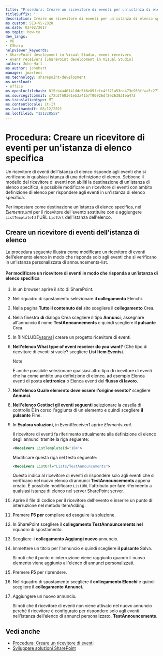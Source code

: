 ```yaml
---
title: "Procedura: Creare un ricevitore di eventi per un'istanza di elenco | Microsoft Docs"
titleSuffix: ''
description: Creare un ricevitore di eventi per un'istanza di elenco specifica. Un ricevitore di eventi dell'istanza di elenco risponde agli eventi che si verificano in qualsiasi istanza di una definizione di elenco.
ms.custom: SEO-VS-2020
ms.date: 02/02/2017
ms.topic: how-to
dev_langs:
- VB
- CSharp
helpviewer_keywords:
- SharePoint development in Visual Studio, event receivers
- event receivers [SharePoint development in Visual Studio]
author: John-Hart
ms.author: johnhart
manager: jmartens
ms.technology: sharepoint-development
ms.workload:
- office
ms.openlocfilehash: 815cb4a46141ddc5f6e85fefe4ff71a53cd473e958ffaa5c2779e99355aca6cf
ms.sourcegitcommit: c72b2f603e1eb3a4157f00926df2e263831ea472
ms.translationtype: MT
ms.contentlocale: it-IT
ms.lasthandoff: 08/12/2021
ms.locfileid: "121228558"
---
```

# <a name="how-to-create-an-event-receiver-for-a-specific-list-instance"></a>Procedura: Creare un ricevitore di eventi per un'istanza di elenco specifica
  Un ricevitore di eventi dell'istanza di elenco risponde agli eventi che si verificano in qualsiasi istanza di una definizione di elenco. Sebbene il modello del ricevitore di eventi non abiliti la destinazione di un'istanza di elenco specifica, è possibile modificare un ricevitore di eventi con ambito definizione di elenco per rispondere agli eventi in un'istanza di elenco specifica.

 Per impostare come destinazione un'istanza di elenco specifica, nel *Elements.xml* per il ricevitore dell'evento sostituire con e aggiungere `ListTemplateId` l'URL `ListUrl` dell'istanza dell'elenco.

## <a name="create-a-list-instance-event-receiver"></a>Creare un ricevitore di eventi dell'istanza di elenco
 La procedura seguente illustra come modificare un ricevitore di eventi dell'elemento elenco in modo che risponda solo agli eventi che si verificano in un'istanza personalizzata di announcements-list.

#### <a name="to-modify-an-event-receiver-to-respond-to-a-specific-list-instance"></a>Per modificare un ricevitore di eventi in modo che risponda a un'istanza di elenco specifica

1. In un browser aprire il sito di SharePoint.

2. Nel riquadro di spostamento selezionare **il collegamento** Elenchi.

3. Nella pagina **Tutto il contenuto del** sito scegliere il **collegamento** Crea.

4. Nella finestra **di** dialogo Crea scegliere il tipo **Annunci,** assegnare all'annuncio il nome **TestAnnouncements** e quindi scegliere **il pulsante** Crea.

5. In [!INCLUDE[vsprvs](../sharepoint/includes/vsprvs-md.md)] creare un progetto ricevitore di eventi.

6. **Nell'elenco What type of event receiver do you want?** (Che tipo di ricevitore di eventi si vuole? scegliere **List Item Events**).

    > [!NOTE]
    > È anche possibile selezionare qualsiasi altro tipo di ricevitore di eventi che ha come ambito una definizione di elenco, ad esempio Elenca eventi di posta **elettronica** o Elenca eventi del **flusso di lavoro**.

7. **Nell'elenco Quale elemento deve essere l'origine evento?** scegliere **Annunci**.

8. **Nell'elenco Gestisci gli eventi seguenti** selezionare la casella di controllo È **in** corso l'aggiunta di un elemento e quindi scegliere **il pulsante** Fine.

9. In **Esplora soluzioni**, in EventReceiver1 aprire *Elements.xml*.

     Il ricevitore di eventi fa riferimento attualmente alla definizione di elenco degli annunci tramite la riga seguente:

    ```xml
    <Receivers ListTemplateId="104">
    ```

     Modificare questa riga nel testo seguente:

    ```xml
    <Receivers ListUrl="Lists/TestAnnouncements">
    ```

     Questo indica al ricevitore di eventi di rispondere solo agli eventi che si verificano nel nuovo elenco di annunci **TestAnnouncements** appena creato. È possibile modificare `ListURL` l'attributo per fare riferimento a qualsiasi istanza di elenco nel server SharePoint server.

10. Aprire il file di codice per il ricevitore dell'evento e inserire un punto di interruzione nel metodo ItemAdding.

11. Premere **F5 per** compilare ed eseguire la soluzione.

12. In SharePoint scegliere il **collegamento TestAnnouncements nel** riquadro di spostamento.

13. Scegliere il **collegamento Aggiungi nuovo** annuncio.

14. Immettere un titolo per l'annuncio e quindi scegliere **il pulsante** Salva.

     Si noti che il punto di interruzione viene raggiunto quando il nuovo elemento viene aggiunto all'elenco di annunci personalizzati.

15. Premere **F5** per riprendere.

16. Nel riquadro di spostamento scegliere il **collegamento Elenchi** e quindi scegliere il **collegamento Annunci.**

17. Aggiungere un nuovo annuncio.

     Si noti che il ricevitore di eventi non viene attivato nel nuovo annuncio perché il ricevitore è configurato per rispondere solo agli eventi nell'istanza dell'elenco di annunci personalizzato, **TestAnnouncements**.

## <a name="see-also"></a>Vedi anche
- [Procedura: Creare un ricevitore di eventi](../sharepoint/how-to-create-an-event-receiver.md)
- [Sviluppare soluzioni SharePoint](../sharepoint/developing-sharepoint-solutions.md)

